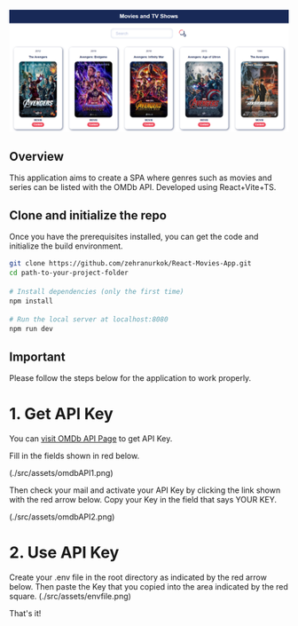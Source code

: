 ![Exapmle](./src/assets/example.png)

## Overview

This application aims to create a SPA where genres such as movies and series can be listed with the OMDb API. Developed using React+Vite+TS.

## Clone and initialize the repo

Once you have the prerequisites installed, you can get the code and initialize the build environment.

```bash
git clone https://github.com/zehranurkok/React-Movies-App.git
cd path-to-your-project-folder

# Install dependencies (only the first time)
npm install

# Run the local server at localhost:8080
npm run dev
```
## Important

Please follow the steps below for the application to work properly.


# 1. Get API Key

You can [visit OMDb API Page](http://www.omdbapi.com/apikey.aspx) to get API Key.

Fill in the fields shown in red below.

(./src/assets/omdbAPI1.png)

Then check your mail and activate your API Key by clicking the link shown with the red arrow below.
Copy your Key in the field that says YOUR KEY.

(./src/assets/omdbAPI2.png)

# 2. Use API Key

Create your .env file in the root directory as indicated by the red arrow below. Then paste the Key that you copied into the area indicated by the red square.
(./src/assets/envfile.png)

That's it!